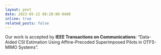 ```yaml
---
layout: post
date: 2023-05-22 08:20:00-0400
inline: true
related_posts: false
---
```

Our work is accepted by **IEEE Transactions on Communications**: “Data-Aided CSI Estimation Using Affine-Precoded Superimposed Pilots in OTFS-MIMO Systems”.
